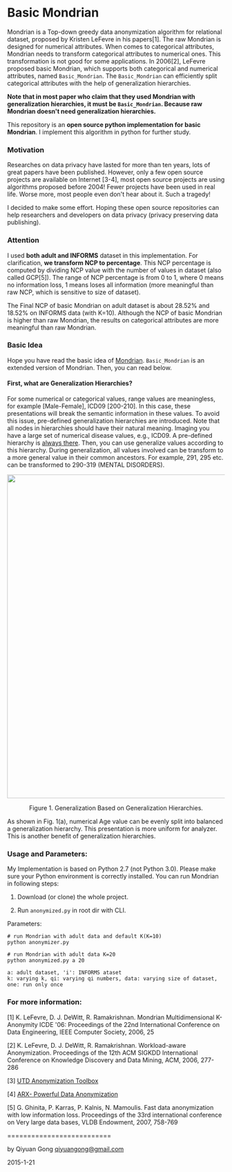 Basic Mondrian
===========================
Mondrian is a Top-down greedy data anonymization algorithm for relational dataset, proposed by Kristen LeFevre in his papers[1]. The raw Mondrian is designed for numerical attributes. When comes to categorical attributes, Mondrian needs to transform categorical attributes to numerical ones. This transformation is not good for some applications. In 2006[2], LeFevre proposed basic Mondrian, which supports both categorical and numerical attributes, named `Basic_Mondrian`. The `Basic_Mondrian` can efficiently split categorical attributes with the help of generalization hierarchies.

**Note that in most paper who claim that they used Mondrian with generalization hierarchies, it must be `Basic_Mondrian`. Because raw Mondrian doesn't need generalization hierarchies.** 

This repository is an **open source python implementation for basic Mondrian**. I implement this algorithm in python for further study.

### Motivation 
Researches on data privacy have lasted for more than ten years, lots of great papers have been published. However, only a few open source projects are available on Internet [3-4], most open source projects are using algorithms proposed before 2004! Fewer projects have been used in real life. Worse more, most people even don't hear about it. Such a tragedy! 

I decided to make some effort. Hoping these open source repositories can help researchers and developers on data privacy (privacy preserving data publishing).

### Attention
I used **both adult and INFORMS** dataset in this implementation. For clarification, **we transform NCP to percentage**. This NCP percentage is computed by dividing NCP value with the number of values in dataset (also called GCP[5]). The range of NCP percentage is from 0 to 1, where 0 means no information loss, 1 means loses all information (more meaningful than raw NCP, which is sensitive to size of dataset). 

The Final NCP of basic Mondrian on adult dataset is about 28.52% and 18.52% on INFORMS data (with K=10). Although the NCP of basic Mondrian is higher than raw Mondrian, the results on categorical attributes are more meaningful than raw Mondrian.

### Basic Idea

Hope you have read the basic idea of [Mondrian](https://github.com/qiyuangong/Mondrian). `Basic_Mondrian` is an extended version of Mondrian. Then, you can read below.

#### First, what are Generalization Hierarchies?

For some numerical or categorical values, range values are meaningless, for example [Male-Female], ICD09 [200-210]. In this case, these presentations will break the semantic information in these values. To avoid this issue, pre-defined generalization hierarchies are introduced. Note that all nodes in hierarchies should have their natural meaning. Imaging you have a large set of numerical disease values, e.g., ICD09. A pre-defined hierarchy is [always there](http://icd9.chrisendres.com/index.php?action=contents). Then, you can use generalize values according to this hierarchy. During generalization, all values involved can be transform to a more general value in their common ancestors. For example, 291, 295 etc. can be transformed to 290-319 (MENTAL DISORDERS).

<p align="center">
<img src=https://cloud.githubusercontent.com/assets/3848789/26336347/807be240-3fa4-11e7-87a7-d28a05d914a2.png width=750>
</p>
<p align="center">
Figure 1. Generalization Based on Generalization Hierarchies.
</p>

As shown in Fig. 1(a), numerical Age value can be evenly split into balanced a generalization hierarchy. This presentation is more uniform for analyzer. This is another benefit of generalization hierarchies.

### Usage and Parameters:
My Implementation is based on Python 2.7 (not Python 3.0). Please make sure your Python environment is correctly installed. You can run Mondrian in following steps: 

1) Download (or clone) the whole project. 

2) Run `anonymized.py` in root dir with CLI.

Parameters:

	# run Mondrian with adult data and default K(K=10)
	python anonymizer.py 
	
	# run Mondrian with adult data K=20
	python anonymized.py a 20

	a: adult dataset, 'i': INFORMS ataset
	k: varying k, qi: varying qi numbers, data: varying size of dataset, one: run only once


### For more information:
[1] K. LeFevre, D. J. DeWitt, R. Ramakrishnan. Mondrian Multidimensional K-Anonymity ICDE '06: Proceedings of the 22nd International Conference on Data Engineering, IEEE Computer Society, 2006, 25

[2] K. LeFevre, D. J. DeWitt, R. Ramakrishnan. Workload-aware Anonymization. Proceedings of the 12th ACM SIGKDD International Conference on Knowledge Discovery and Data Mining, ACM, 2006, 277-286

[3] [UTD Anonymization Toolbox](http://cs.utdallas.edu/dspl/cgi-bin/toolbox/index.php?go=home)

[4] [ARX- Powerful Data Anonymization](https://github.com/arx-deidentifier/arx)

[5] G. Ghinita, P. Karras, P. Kalnis, N. Mamoulis. Fast data anonymization with low information loss. Proceedings of the 33rd international conference on Very large data bases, VLDB Endowment, 2007, 758-769

==========================

by Qiyuan Gong
qiyuangong@gmail.com

2015-1-21
